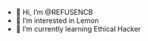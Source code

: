 - 👋 Hi, I’m @REFUSENCB
- 👀 I’m interested in Lemon
- 🌱 I’m currently learning Ethical Hacker

<!---
REFUSENCB/REFUSENCB is a ✨ special ✨ repository because its `README.md` (this file) appears on your GitHub profile.
You can click the Preview link to take a look at your changes.
--->

